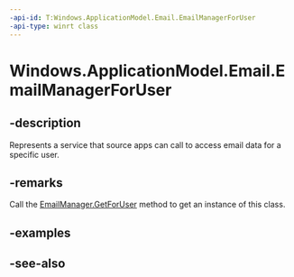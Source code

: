 ----api-id: T:Windows.ApplicationModel.Email.EmailManagerForUser
-api-type: winrt class
---<!-- Class syntax.public class EmailManagerForUser : Windows.ApplicationModel.Email.IEmailManagerForUser--># Windows.ApplicationModel.Email.EmailManagerForUser## -descriptionRepresents a service that source apps can call to access email data for a specific user.## -remarksCall the [EmailManager.GetForUser](emailmanager_getforuser.md) method to get an instance of this class.## -examples## -see-also